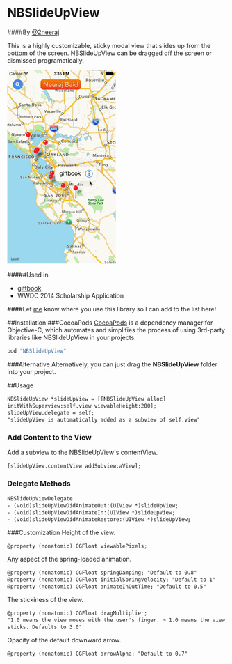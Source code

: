 NBSlideUpView
=============
####By [@2neeraj](http://twitter.com/2neeraj)

This is a highly customizable, sticky modal view that slides up from the bottom of the screen. NBSlideUpView can be dragged off the screen or dismissed programatically.

![](example.gif)


#####Used in
* [giftbook](https://itunes.apple.com/us/app/giftbook-gift-cards-on-your/id707069900?mt=8)
* WWDC 2014 Scholarship Application

####Let [me](http://twitter.com/2neeraj) know where you use this library so I can add to the list here!

##Installation
###CocoaPods
[CocoaPods](http://cocoapods.org) is a dependency manager for Objective-C, which automates and simplifies the process of using 3rd-party libraries like NBSlideUpView in your projects.
```ruby
pod "NBSlideUpView"
```

###Alternative
Alternatively, you can just drag the <b>NBSlideUpView</b> folder into your project.

##Usage 
```smalltalk
NBSlideUpView *slideUpView = [[NBSlideUpView alloc] initWithSuperview:self.view viewableHeight:200];
slideUpView.delegate = self;
"slideUpView is automatically added as a subview of self.view"
```

### Add Content to the View
Add a subview to the NBSlideUpView's contentView.
```smalltalk
[slideUpView.contentView addSubview:aView];
```

### Delegate Methods

```smalltalk
NBSlideUpViewDelegate
- (void)slideUpViewDidAnimateOut:(UIView *)slideUpView;
- (void)slideUpViewDidAnimateIn:(UIView *)slideUpView;
- (void)slideUpViewDidAnimateRestore:(UIView *)slideUpView;
```

###Customization
Height of the view.

```smalltalk
@property (nonatomic) CGFloat viewablePixels;
```
Any aspect of the spring-loaded animation.

```smalltalk
@property (nonatomic) CGFloat springDamping; "Default to 0.8"
@property (nonatomic) CGFloat initialSpringVelocity; "Default to 1"
@property (nonatomic) CGFloat animateInOutTime; "Default to 0.5"
```

The stickiness of the view.
```smalltalk
@property (nonatomic) CGFloat dragMultiplier;
"1.0 means the view moves with the user's finger. > 1.0 means the view sticks. Defaults to 3.0"
```
Opacity of the default downward arrow.
```smalltalk
@property (nonatomic) CGFloat arrowAlpha; "Default to 0.7"
```
